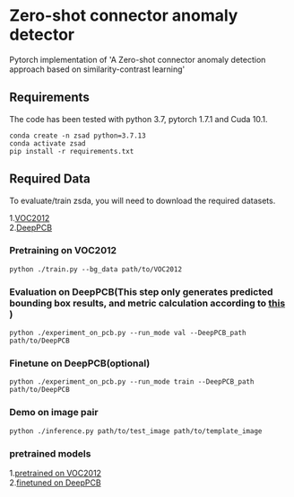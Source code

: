 Zero-shot connector anomaly detector
===================================
  Pytorch implementation of 'A Zero-shot connector anomaly detection approach based on similarity-contrast learning'

  
Requirements
-----------------------------------
  The code has been tested with python 3.7, pytorch 1.7.1 and Cuda 10.1.
  
  	conda create -n zsad python=3.7.13
  	conda activate zsad
  	pip install -r requirements.txt
		
Required Data 
-----------------------------------
  To evaluate/train zsda, you will need to download the required datasets.
  
1.[VOC2012](http://host.robots.ox.ac.uk/pascal/VOC/voc2012/VOCtrainval_11-May-2012.tar)<br />
2.[DeepPCB](https://github.com/Charmve/Surface-Defect-Detection/tree/master/DeepPCB)<br />
  
### Pretraining on VOC2012
    python ./train.py --bg_data path/to/VOC2012
        
### Evaluation on DeepPCB(This step only generates predicted bounding box results, and metric calculation according to [this](https://github.com/tangsanli5201/DeepPCB)<br />)
    python ./experiment_on_pcb.py --run_mode val --DeepPCB_path path/to/DeepPCB

### Finetune on DeepPCB(optional)  
    python ./experiment_on_pcb.py --run_mode train --DeepPCB_path path/to/DeepPCB

### Demo on image pair 
    python ./inference.py path/to/test_image path/to/template_image

### pretrained models
1.[pretrained on VOC2012](https://pan.baidu.com/s/1emCdEGXfzELTubF3xl8DnQ?pwd=attp)<br />
2.[finetuned on DeepPCB](https://pan.baidu.com/s/1UVyODqdJvZSeowPvbPXiJQ?pwd=3we4)<br />
